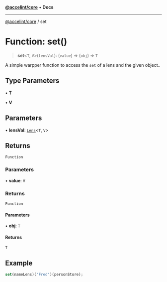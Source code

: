 [**@accelint/core**](../README.md) • **Docs**

***

[@accelint/core](../README.md) / set

# Function: set()

> **set**\<`T`, `V`\>(`lensVal`): (`value`) => (`obj`) => `T`

A simple warpper function to access the `set` of a lens and the given object..

## Type Parameters

• **T**

• **V**

## Parameters

• **lensVal**: [`Lens`](../type-aliases/Lens.md)\<`T`, `V`\>

## Returns

`Function`

### Parameters

• **value**: `V`

### Returns

`Function`

#### Parameters

• **obj**: `T`

#### Returns

`T`

## Example

```ts
set(nameLens)('Fred')(personStore);
```
